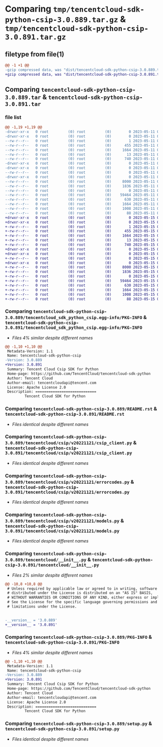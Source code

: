 # Comparing `tmp/tencentcloud-sdk-python-csip-3.0.889.tar.gz` & `tmp/tencentcloud-sdk-python-csip-3.0.891.tar.gz`

## filetype from file(1)

```diff
@@ -1 +1 @@
-gzip compressed data, was "dist/tencentcloud-sdk-python-csip-3.0.889.tar", last modified: Thu May 11 02:37:20 2023, max compression
+gzip compressed data, was "dist/tencentcloud-sdk-python-csip-3.0.891.tar", last modified: Mon May 15 02:53:43 2023, max compression
```

## Comparing `tencentcloud-sdk-python-csip-3.0.889.tar` & `tencentcloud-sdk-python-csip-3.0.891.tar`

### file list

```diff
@@ -1,19 +1,19 @@
-drwxr-xr-x   0 root         (0) root         (0)        0 2023-05-11 02:37:20.000000 tencentcloud-sdk-python-csip-3.0.889/
-drwxr-xr-x   0 root         (0) root         (0)        0 2023-05-11 02:37:20.000000 tencentcloud-sdk-python-csip-3.0.889/tencentcloud_sdk_python_csip.egg-info/
--rw-r--r--   0 root         (0) root         (0)        1 2023-05-11 02:37:20.000000 tencentcloud-sdk-python-csip-3.0.889/tencentcloud_sdk_python_csip.egg-info/dependency_links.txt
--rw-r--r--   0 root         (0) root         (0)      455 2023-05-11 02:37:20.000000 tencentcloud-sdk-python-csip-3.0.889/tencentcloud_sdk_python_csip.egg-info/SOURCES.txt
--rw-r--r--   0 root         (0) root         (0)     1664 2023-05-11 02:37:20.000000 tencentcloud-sdk-python-csip-3.0.889/tencentcloud_sdk_python_csip.egg-info/PKG-INFO
--rw-r--r--   0 root         (0) root         (0)       13 2023-05-11 02:37:20.000000 tencentcloud-sdk-python-csip-3.0.889/tencentcloud_sdk_python_csip.egg-info/top_level.txt
--rw-r--r--   0 root         (0) root         (0)      740 2023-05-11 02:37:19.000000 tencentcloud-sdk-python-csip-3.0.889/README.rst
-drwxr-xr-x   0 root         (0) root         (0)        0 2023-05-11 02:37:20.000000 tencentcloud-sdk-python-csip-3.0.889/tencentcloud/
-drwxr-xr-x   0 root         (0) root         (0)        0 2023-05-11 02:37:20.000000 tencentcloud-sdk-python-csip-3.0.889/tencentcloud/csip/
--rw-r--r--   0 root         (0) root         (0)        0 2023-05-11 02:37:19.000000 tencentcloud-sdk-python-csip-3.0.889/tencentcloud/csip/__init__.py
-drwxr-xr-x   0 root         (0) root         (0)        0 2023-05-11 02:37:20.000000 tencentcloud-sdk-python-csip-3.0.889/tencentcloud/csip/v20221121/
--rw-r--r--   0 root         (0) root         (0)     8000 2023-05-11 02:37:19.000000 tencentcloud-sdk-python-csip-3.0.889/tencentcloud/csip/v20221121/csip_client.py
--rw-r--r--   0 root         (0) root         (0)     1836 2023-05-11 02:37:19.000000 tencentcloud-sdk-python-csip-3.0.889/tencentcloud/csip/v20221121/errorcodes.py
--rw-r--r--   0 root         (0) root         (0)        0 2023-05-11 02:37:19.000000 tencentcloud-sdk-python-csip-3.0.889/tencentcloud/csip/v20221121/__init__.py
--rw-r--r--   0 root         (0) root         (0)    59464 2023-05-11 02:37:19.000000 tencentcloud-sdk-python-csip-3.0.889/tencentcloud/csip/v20221121/models.py
--rw-r--r--   0 root         (0) root         (0)      630 2023-05-11 02:37:19.000000 tencentcloud-sdk-python-csip-3.0.889/tencentcloud/__init__.py
--rw-r--r--   0 root         (0) root         (0)     1664 2023-05-11 02:37:20.000000 tencentcloud-sdk-python-csip-3.0.889/PKG-INFO
--rw-r--r--   0 root         (0) root         (0)     1008 2023-05-11 02:37:19.000000 tencentcloud-sdk-python-csip-3.0.889/setup.py
--rw-r--r--   0 root         (0) root         (0)       88 2023-05-11 02:37:20.000000 tencentcloud-sdk-python-csip-3.0.889/setup.cfg
+drwxr-xr-x   0 root         (0) root         (0)        0 2023-05-15 02:53:43.000000 tencentcloud-sdk-python-csip-3.0.891/
+drwxr-xr-x   0 root         (0) root         (0)        0 2023-05-15 02:53:43.000000 tencentcloud-sdk-python-csip-3.0.891/tencentcloud_sdk_python_csip.egg-info/
+-rw-r--r--   0 root         (0) root         (0)        1 2023-05-15 02:53:43.000000 tencentcloud-sdk-python-csip-3.0.891/tencentcloud_sdk_python_csip.egg-info/dependency_links.txt
+-rw-r--r--   0 root         (0) root         (0)      455 2023-05-15 02:53:43.000000 tencentcloud-sdk-python-csip-3.0.891/tencentcloud_sdk_python_csip.egg-info/SOURCES.txt
+-rw-r--r--   0 root         (0) root         (0)     1664 2023-05-15 02:53:43.000000 tencentcloud-sdk-python-csip-3.0.891/tencentcloud_sdk_python_csip.egg-info/PKG-INFO
+-rw-r--r--   0 root         (0) root         (0)       13 2023-05-15 02:53:43.000000 tencentcloud-sdk-python-csip-3.0.891/tencentcloud_sdk_python_csip.egg-info/top_level.txt
+-rw-r--r--   0 root         (0) root         (0)      740 2023-05-15 02:53:43.000000 tencentcloud-sdk-python-csip-3.0.891/README.rst
+drwxr-xr-x   0 root         (0) root         (0)        0 2023-05-15 02:53:43.000000 tencentcloud-sdk-python-csip-3.0.891/tencentcloud/
+drwxr-xr-x   0 root         (0) root         (0)        0 2023-05-15 02:53:43.000000 tencentcloud-sdk-python-csip-3.0.891/tencentcloud/csip/
+-rw-r--r--   0 root         (0) root         (0)        0 2023-05-15 02:53:43.000000 tencentcloud-sdk-python-csip-3.0.891/tencentcloud/csip/__init__.py
+drwxr-xr-x   0 root         (0) root         (0)        0 2023-05-15 02:53:43.000000 tencentcloud-sdk-python-csip-3.0.891/tencentcloud/csip/v20221121/
+-rw-r--r--   0 root         (0) root         (0)     8000 2023-05-15 02:53:43.000000 tencentcloud-sdk-python-csip-3.0.891/tencentcloud/csip/v20221121/csip_client.py
+-rw-r--r--   0 root         (0) root         (0)     1836 2023-05-15 02:53:43.000000 tencentcloud-sdk-python-csip-3.0.891/tencentcloud/csip/v20221121/errorcodes.py
+-rw-r--r--   0 root         (0) root         (0)        0 2023-05-15 02:53:43.000000 tencentcloud-sdk-python-csip-3.0.891/tencentcloud/csip/v20221121/__init__.py
+-rw-r--r--   0 root         (0) root         (0)    59464 2023-05-15 02:53:43.000000 tencentcloud-sdk-python-csip-3.0.891/tencentcloud/csip/v20221121/models.py
+-rw-r--r--   0 root         (0) root         (0)      630 2023-05-15 02:53:43.000000 tencentcloud-sdk-python-csip-3.0.891/tencentcloud/__init__.py
+-rw-r--r--   0 root         (0) root         (0)     1664 2023-05-15 02:53:43.000000 tencentcloud-sdk-python-csip-3.0.891/PKG-INFO
+-rw-r--r--   0 root         (0) root         (0)     1008 2023-05-15 02:53:43.000000 tencentcloud-sdk-python-csip-3.0.891/setup.py
+-rw-r--r--   0 root         (0) root         (0)       88 2023-05-15 02:53:43.000000 tencentcloud-sdk-python-csip-3.0.891/setup.cfg
```

### Comparing `tencentcloud-sdk-python-csip-3.0.889/tencentcloud_sdk_python_csip.egg-info/PKG-INFO` & `tencentcloud-sdk-python-csip-3.0.891/tencentcloud_sdk_python_csip.egg-info/PKG-INFO`

 * *Files 4% similar despite different names*

```diff
@@ -1,10 +1,10 @@
 Metadata-Version: 1.1
 Name: tencentcloud-sdk-python-csip
-Version: 3.0.889
+Version: 3.0.891
 Summary: Tencent Cloud Csip SDK for Python
 Home-page: https://github.com/TencentCloud/tencentcloud-sdk-python
 Author: Tencent Cloud
 Author-email: tencentcloudapi@tencent.com
 License: Apache License 2.0
 Description: ============================
         Tencent Cloud SDK for Python
```

### Comparing `tencentcloud-sdk-python-csip-3.0.889/README.rst` & `tencentcloud-sdk-python-csip-3.0.891/README.rst`

 * *Files identical despite different names*

### Comparing `tencentcloud-sdk-python-csip-3.0.889/tencentcloud/csip/v20221121/csip_client.py` & `tencentcloud-sdk-python-csip-3.0.891/tencentcloud/csip/v20221121/csip_client.py`

 * *Files identical despite different names*

### Comparing `tencentcloud-sdk-python-csip-3.0.889/tencentcloud/csip/v20221121/errorcodes.py` & `tencentcloud-sdk-python-csip-3.0.891/tencentcloud/csip/v20221121/errorcodes.py`

 * *Files identical despite different names*

### Comparing `tencentcloud-sdk-python-csip-3.0.889/tencentcloud/csip/v20221121/models.py` & `tencentcloud-sdk-python-csip-3.0.891/tencentcloud/csip/v20221121/models.py`

 * *Files identical despite different names*

### Comparing `tencentcloud-sdk-python-csip-3.0.889/tencentcloud/__init__.py` & `tencentcloud-sdk-python-csip-3.0.891/tencentcloud/__init__.py`

 * *Files 2% similar despite different names*

```diff
@@ -10,8 +10,8 @@
 # Unless required by applicable law or agreed to in writing, software
 # distributed under the License is distributed on an "AS IS" BASIS,
 # WITHOUT WARRANTIES OR CONDITIONS OF ANY KIND, either express or implied.
 # See the License for the specific language governing permissions and
 # limitations under the License.
 
 
-__version__ = '3.0.889'
+__version__ = '3.0.891'
```

### Comparing `tencentcloud-sdk-python-csip-3.0.889/PKG-INFO` & `tencentcloud-sdk-python-csip-3.0.891/PKG-INFO`

 * *Files 4% similar despite different names*

```diff
@@ -1,10 +1,10 @@
 Metadata-Version: 1.1
 Name: tencentcloud-sdk-python-csip
-Version: 3.0.889
+Version: 3.0.891
 Summary: Tencent Cloud Csip SDK for Python
 Home-page: https://github.com/TencentCloud/tencentcloud-sdk-python
 Author: Tencent Cloud
 Author-email: tencentcloudapi@tencent.com
 License: Apache License 2.0
 Description: ============================
         Tencent Cloud SDK for Python
```

### Comparing `tencentcloud-sdk-python-csip-3.0.889/setup.py` & `tencentcloud-sdk-python-csip-3.0.891/setup.py`

 * *Files identical despite different names*


